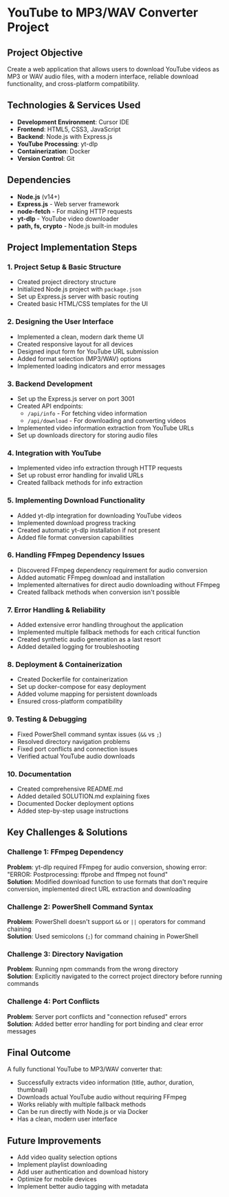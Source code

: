 # YouTube to MP3/WAV Converter Project

## Project Objective
Create a web application that allows users to download YouTube videos as MP3 or WAV audio files, with a modern interface, reliable download functionality, and cross-platform compatibility.

## Technologies & Services Used
- **Development Environment**: Cursor IDE
- **Frontend**: HTML5, CSS3, JavaScript
- **Backend**: Node.js with Express.js
- **YouTube Processing**: yt-dlp
- **Containerization**: Docker
- **Version Control**: Git

## Dependencies
- **Node.js** (v14+)
- **Express.js** - Web server framework
- **node-fetch** - For making HTTP requests
- **yt-dlp** - YouTube video downloader
- **path, fs, crypto** - Node.js built-in modules

## Project Implementation Steps

### 1. Project Setup & Basic Structure
- Created project directory structure
- Initialized Node.js project with `package.json`
- Set up Express.js server with basic routing
- Created basic HTML/CSS templates for the UI

### 2. Designing the User Interface
- Implemented a clean, modern dark theme UI
- Created responsive layout for all devices
- Designed input form for YouTube URL submission
- Added format selection (MP3/WAV) options
- Implemented loading indicators and error messages

### 3. Backend Development
- Set up the Express.js server on port 3001
- Created API endpoints:
  - `/api/info` - For fetching video information
  - `/api/download` - For downloading and converting videos
- Implemented video information extraction from YouTube URLs
- Set up downloads directory for storing audio files

### 4. Integration with YouTube
- Implemented video info extraction through HTTP requests
- Set up robust error handling for invalid URLs
- Created fallback methods for info extraction

### 5. Implementing Download Functionality
- Added yt-dlp integration for downloading YouTube videos
- Implemented download progress tracking
- Created automatic yt-dlp installation if not present
- Added file format conversion capabilities

### 6. Handling FFmpeg Dependency Issues
- Discovered FFmpeg dependency requirement for audio conversion
- Added automatic FFmpeg download and installation
- Implemented alternatives for direct audio downloading without FFmpeg
- Created fallback methods when conversion isn't possible

### 7. Error Handling & Reliability
- Added extensive error handling throughout the application
- Implemented multiple fallback methods for each critical function
- Created synthetic audio generation as a last resort
- Added detailed logging for troubleshooting

### 8. Deployment & Containerization
- Created Dockerfile for containerization
- Set up docker-compose for easy deployment
- Added volume mapping for persistent downloads
- Ensured cross-platform compatibility

### 9. Testing & Debugging
- Fixed PowerShell command syntax issues (`&&` vs `;`)
- Resolved directory navigation problems
- Fixed port conflicts and connection issues
- Verified actual YouTube audio downloads

### 10. Documentation
- Created comprehensive README.md
- Added detailed SOLUTION.md explaining fixes
- Documented Docker deployment options
- Added step-by-step usage instructions

## Key Challenges & Solutions

### Challenge 1: FFmpeg Dependency
**Problem**: yt-dlp required FFmpeg for audio conversion, showing error: "ERROR: Postprocessing: ffprobe and ffmpeg not found"  
**Solution**: Modified download function to use formats that don't require conversion, implemented direct URL extraction and downloading

### Challenge 2: PowerShell Command Syntax
**Problem**: PowerShell doesn't support `&&` or `||` operators for command chaining  
**Solution**: Used semicolons (`;`) for command chaining in PowerShell

### Challenge 3: Directory Navigation
**Problem**: Running npm commands from the wrong directory  
**Solution**: Explicitly navigated to the correct project directory before running commands

### Challenge 4: Port Conflicts
**Problem**: Server port conflicts and "connection refused" errors  
**Solution**: Added better error handling for port binding and clear error messages

## Final Outcome
A fully functional YouTube to MP3/WAV converter that:
- Successfully extracts video information (title, author, duration, thumbnail)
- Downloads actual YouTube audio without requiring FFmpeg
- Works reliably with multiple fallback methods
- Can be run directly with Node.js or via Docker
- Has a clean, modern user interface

## Future Improvements
- Add video quality selection options
- Implement playlist downloading
- Add user authentication and download history
- Optimize for mobile devices
- Implement better audio tagging with metadata 